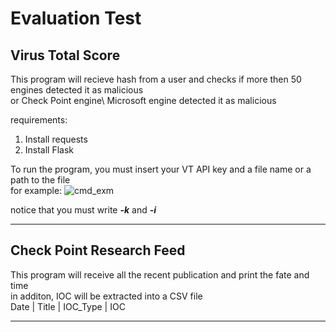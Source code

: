 # Evaluation Test
## Virus Total Score

This program will recieve hash from a user and checks if more then 50 engines detected it as malicious <br/>
or Check Point engine\ Microsoft engine detected it as malicious <br/>

requirements:
1. Install requests
2. Install Flask <br/>

To run the program, you must insert your VT API key and a file name or a path to the file <br/>
for example:
![cmd_exm](https://user-images.githubusercontent.com/58383829/156204152-45e1bdec-ab36-4cce-b52f-0510dcd4fb24.jpg)
<br/>

notice that you must write **_-k_** and **_-i_**
_________________
## Check Point Research Feed

This program will receive all the recent publication and print the fate and time <br/>
in additon, IOC will be extracted into a CSV file <br/>
Date | Title | IOC_Type | IOC <br/>

_________________
